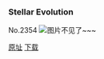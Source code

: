 ### Stellar Evolution
No.2354
![图片不见了~~~](https://imgs.xkcd.com/comics/stellar_evolution.png)

[原址](https://xkcd.com//2354) [下载](https://imgs.xkcd.com/comics/stellar_evolution.png)

